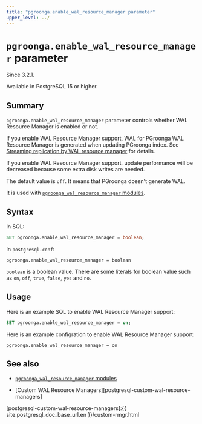 ```yaml
---
title: "pgroonga.enable_wal_resource_manager parameter"
upper_level: ../
---
```


# `pgroonga.enable_wal_resource_manager` parameter

Since 3.2.1.

Available in PostgreSQL 15 or higher.

## Summary

`pgroonga.enable_wal_resource_manager` parameter controls whether WAL Resource Manager is enabled or not.

If you enable WAL Resource Manager support, WAL for PGroonga WAL Resource Manager is generated when updating PGroonga index. See [Streaming replication by WAL resource manager][streaming-replication-wal-resource-manager] for details.

If you enable WAL Resource Manager support, update performance will be decreased because some extra disk writes are needed.

The default value is `off`. It means that PGroonga doesn't generate WAL.

It is used with [`pgroonga_wal_resource_manager` modules][pgroonga-wal-resource-manager].

## Syntax

In SQL:

```sql
SET pgroonga.enable_wal_resource_manager = boolean;
```

In `postgresql.conf`:

```text
pgroonga.enable_wal_resource_manager = boolean
```

`boolean` is a boolean value. There are some literals for boolean value such as `on`, `off`, `true`, `false`, `yes` and `no`.

## Usage

Here is an example SQL to enable WAL Resource Manager support:

```sql
SET pgroonga.enable_wal_resource_manager = on;
```

Here is an example configration to enable WAL Resource Manager support:

```text
pgroonga.enable_wal_resource_manager = on
```

## See also

  * [`pgroonga_wal_resource_manager` modules][pgroonga-wal-resource-manager]

  * [Custom WAL Resource Managers][postgresql-custom-wal-resource-managers]

[pgroonga-wal-resource-manager]:../modules/pgroonga-wal-resource-manager.html

[postgresql-custom-wal-resource-managers]:{{ site.postgresql_doc_base_url.en }}/custom-rmgr.html

[streaming-replication-wal-resource-manager]:../streaming-replication-wal-resource-manager.html
